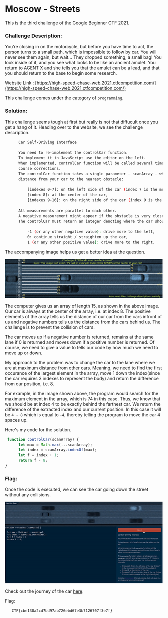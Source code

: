 #  Moscow - Streets 

This is the third challenge of the Google Beginner CTF 2021.

### Challenge Description:
  You’re closing in on the motorcycle, but before you have time to act, the person turns to a small path, which is impossible to follow by car.
  You will never see them again, but wait... They dropped something, a small bag! You look inside of it, and you see what looks to be like 
  an ancient amulet. You return to AGENT X and she tells you that the amulet can be a lead, and that you should return to the base to begin some research.
  
  Website Link : [https://high-speed-chase-web.2021.ctfcompetition.com/](https://high-speed-chase-web.2021.ctfcompetition.com/)
  
  This challenge comes under the category of `programming`.
  
### Solution:
  This challenge seems tough at first but really is not that diffucult once you get a hang of it.
  Heading over to the website, we see the challenge description.
  ```bash
        Car Self-Driving Interface
        
        You need to re-implement the controlCar function.
        To implement it in JavaScript use the editor on the left.
        When implemented, controlCar function will be called several times per second during the chase to allow for
        course corrections.
        The controlCar function takes a single parameter – scanArray – which is an array containing 17 integers denoting 
        distance from your car to the nearest obstacle:

            [indexes 0-7]: on the left side of the car (index 7 is the measurement at the left headlight),
            [index 8]: at the center of the car,
            [indexes 9-16]: on the right side of the car (index 9 is the measurement at the right headlight).

        All measurements are parallel to each other.
        A negative measurement might appear if the obstacle is very close behind our car.
        The controlCar must return an integer denoting where the car should drive:

            -1 (or any other negative value): drive more to the left,
            0: continue straight / straighten up the car,
            1 (or any other positive value): drive more to the right.
  ```
  
  The accompanying image helps us get a better idea at the question.
  
  ![task3explained](task3explained.png)
  
  The computer gives us an array of length 15, as shown in the above image. Our car is always at the center of the array, i.e. at index 8.
  The positive elements of the array tells us the distance of our car from the cars infront of us and negative numbers tells us the distance 
  from the cars behind us. The challenge is to prevent the collision of cars.
  
  The car moves up if a negative number is returned, remains at the same lane if 0 is returned and moves down if a positive number is returned.
  Of course, we need to give a value to tells our code by how much we need to move up or down.
  
  My approach to the problem was to change the car to the lane where we are at maximum distance from other cars. Meaning, we need to find the 
  first occurance of the largest element in the array, move 1 down the index(since the car requires 3 indexes to represent the body) and return the 
  difference from our position, i.e. 8.
  
  For example, in the image shown above, the program would search for the maximum element in the array, which is 74 in this case. Thus, we know that we
  should be at index 4 to be exactly behind the farthest car.
  We return the difference of the extracted index and our current position. In this case it will be `4 - 8` which is equal to `-4`, thereby telling the 
  program to move the car 4 spaces up.
  
  Here's my code for the solution.
  
  ```javascript
   function controlCar(scanArray) {
        let max = Math.max(...scanArray);
        let index = scanArray.indexOf(max);
        let f = index + 1;
        return f - 8;
  }
  ```
  
### Flag:
  Once the code is executed, we can see the car going down the street without any collisions.
  
  ![Gif](output_1.gif)
  
  Check out the journey of the car [here]().
  
  Flag:
  
   ```
      CTF{cbe138a2cd7bd97ab726ebd67e3b7126707f3e7f}
   ```

